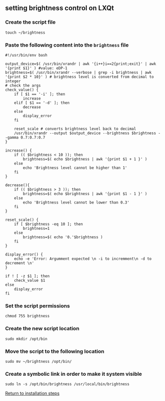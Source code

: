 ## setting brightness control on LXQt

### Create the script file

    touch ~/brightness

### Paste the following content into the <code>brightness</code> file

```shell
#!/usr/bin/env bash

output_device=$( /usr/bin/xrandr | awk '{i++}i==2{print;exit}' | awk '{print $1}' ) #value: eDP-1
brightness=$( /usr/bin/xrandr --verbose | grep -i brightness | awk '{print $2 * 10}' ) # brightness level is converted from decimal to integer
# check the args
check_value() {
    if [ $1 == '-i' ]; then
        increase
    elif [ $1 == '-d' ]; then
        decrease
    else
        display_error
    fi

    reset_scale # converts brightness level back to decimal
    /usr/bin/xrandr --output $output_device --brightness $brightness --gamma 0.7:0.7:0.7
}

increase() {
    if (( $brightness < 10 )); then
        brightness=$( echo $brightness | awk '{print $1 + 1 }' )
    else
        echo 'Brightness level cannot be higher than 1'
    fi
}

decrease(){
    if (( $brightness > 3 )); then
        brightness=$( echo $brightness | awk '{print $1 - 1 }' )
    else
        echo 'Brightness level cannot be lower than 0.3'
    fi
}

reset_scale() {
    if [ $brightness -eq 10 ]; then
        brightness=1
    else
        brightness=$( echo '0.'$brightness )
    fi
}

display_error() {
    echo -e 'Error: Argumment expected \n -i to incremment\n -d to decrement \n'
}

if ! [ -z $1 ]; then
    check_value $1
else
    display_error
fi
```
### Set the script permissions

    chmod 755 brightness

### Create the new script location

    sudo mkdir /opt/bin

### Move the script to the following location

    sudo mv ~/brightness /opt/bin/

### Create a symbolic link in order to make it system visible

    sudo ln -s /opt/bin/brightness /usr/local/bin/brightness


[Return to installation steps](debian-install.md#option-3-lxqt)
